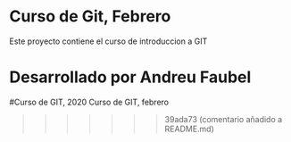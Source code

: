 # Curso de Git, Febrero
 Este proyecto contiene el curso de introduccion a GIT
 
 Desarrollado por Andreu Faubel
=======
#Curso de GIT, 2020
Curso de GIT, febrero
>>>>>>> 39ada73 (comentario añadido a README.md)
